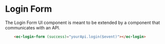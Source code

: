 # Login Form

The Login Form UI component is meant to be extended by a component that communicates with an API.

```html
    <ec-login-form (success)="yourApi.login($event)"></ec-login>
```